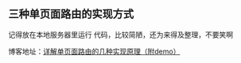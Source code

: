 ## 三种单页面路由的实现方式 ##

记得放在本地服务器里运行
代码，比较简陋，还为来得及整理，不要笑啊


博客地址：[详解单页面路由的几种实现原理（附demo）](http://www.cnblogs.com/xiaobie123/p/6357724.html)